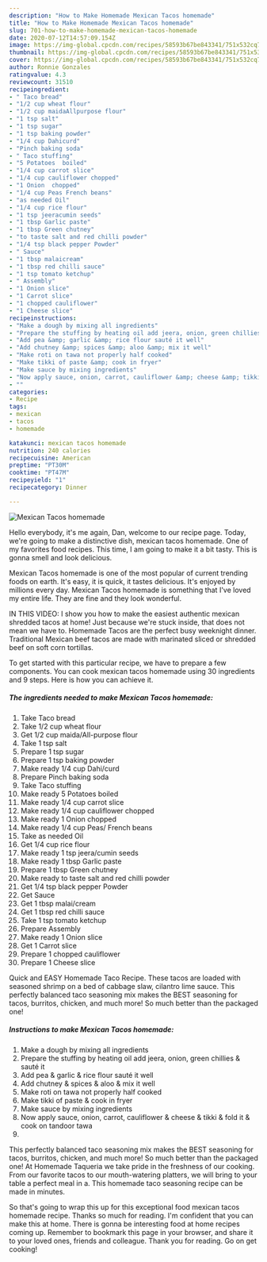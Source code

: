 ```yaml
---
description: "How to Make Homemade Mexican Tacos homemade"
title: "How to Make Homemade Mexican Tacos homemade"
slug: 701-how-to-make-homemade-mexican-tacos-homemade
date: 2020-07-12T14:57:09.154Z
image: https://img-global.cpcdn.com/recipes/58593b67be843341/751x532cq70/mexican-tacos-homemade-recipe-main-photo.jpg
thumbnail: https://img-global.cpcdn.com/recipes/58593b67be843341/751x532cq70/mexican-tacos-homemade-recipe-main-photo.jpg
cover: https://img-global.cpcdn.com/recipes/58593b67be843341/751x532cq70/mexican-tacos-homemade-recipe-main-photo.jpg
author: Ronnie Gonzales
ratingvalue: 4.3
reviewcount: 31510
recipeingredient:
- " Taco bread"
- "1/2 cup wheat flour"
- "1/2 cup maidaAllpurpose flour"
- "1 tsp salt"
- "1 tsp sugar"
- "1 tsp baking powder"
- "1/4 cup Dahicurd"
- "Pinch baking soda"
- " Taco stuffing"
- "5 Potatoes  boiled"
- "1/4 cup carrot slice"
- "1/4 cup cauliflower chopped"
- "1 Onion  chopped"
- "1/4 cup Peas French beans"
- "as needed Oil"
- "1/4 cup rice flour"
- "1 tsp jeeracumin seeds"
- "1 tbsp Garlic paste"
- "1 tbsp Green chutney"
- "to taste salt and red chilli powder"
- "1/4 tsp black pepper Powder"
- " Sauce"
- "1 tbsp malaicream"
- "1 tbsp red chilli sauce"
- "1 tsp tomato ketchup"
- " Assembly"
- "1 Onion slice"
- "1 Carrot slice"
- "1 chopped cauliflower"
- "1 Cheese slice"
recipeinstructions:
- "Make a dough by mixing all ingredients"
- "Prepare the stuffing by heating oil add jeera, onion, green chillies &amp; sauté it"
- "Add pea &amp; garlic &amp; rice flour sauté it well"
- "Add chutney &amp; spices &amp; aloo &amp; mix it well"
- "Make roti on tawa not properly half cooked"
- "Make tikki of paste &amp; cook in fryer"
- "Make sauce by mixing ingredients"
- "Now apply sauce, onion, carrot, cauliflower &amp; cheese &amp; tikki &amp; fold it &amp; cook on tandoor tawa"
- ""
categories:
- Recipe
tags:
- mexican
- tacos
- homemade

katakunci: mexican tacos homemade 
nutrition: 240 calories
recipecuisine: American
preptime: "PT30M"
cooktime: "PT47M"
recipeyield: "1"
recipecategory: Dinner

---
```



![Mexican Tacos homemade](https://img-global.cpcdn.com/recipes/58593b67be843341/751x532cq70/mexican-tacos-homemade-recipe-main-photo.jpg)

Hello everybody, it's me again, Dan, welcome to our recipe page. Today, we're going to make a distinctive dish, mexican tacos homemade. One of my favorites food recipes. This time, I am going to make it a bit tasty. This is gonna smell and look delicious.

Mexican Tacos homemade is one of the most popular of current trending foods on earth. It's easy, it is quick, it tastes delicious. It's enjoyed by millions every day. Mexican Tacos homemade is something that I've loved my entire life. They are fine and they look wonderful.

IN THIS VIDEO: I show you how to make the easiest authentic mexican shredded tacos at home! Just because we&#39;re stuck inside, that does not mean we have to. Homemade Tacos are the perfect busy weeknight dinner. Traditional Mexican beef tacos are made with marinated sliced or shredded beef on soft corn tortillas.


To get started with this particular recipe, we have to prepare a few components. You can cook mexican tacos homemade using 30 ingredients and 9 steps. Here is how you can achieve it.

<!--inarticleads1-->

##### The ingredients needed to make Mexican Tacos homemade:

1. Take  Taco bread
1. Take 1/2 cup wheat flour
1. Get 1/2 cup maida/All-purpose flour
1. Take 1 tsp salt
1. Prepare 1 tsp sugar
1. Prepare 1 tsp baking powder
1. Make ready 1/4 cup Dahi/curd
1. Prepare Pinch baking soda
1. Take  Taco stuffing
1. Make ready 5 Potatoes  boiled
1. Make ready 1/4 cup carrot slice
1. Make ready 1/4 cup cauliflower chopped
1. Make ready 1 Onion  chopped
1. Make ready 1/4 cup Peas/ French beans
1. Take as needed Oil
1. Get 1/4 cup rice flour
1. Make ready 1 tsp jeera/cumin seeds
1. Make ready 1 tbsp Garlic paste
1. Prepare 1 tbsp Green chutney
1. Make ready to taste salt and red chilli powder
1. Get 1/4 tsp black pepper Powder
1. Get  Sauce
1. Get 1 tbsp malai/cream
1. Get 1 tbsp red chilli sauce
1. Take 1 tsp tomato ketchup
1. Prepare  Assembly
1. Make ready 1 Onion slice
1. Get 1 Carrot slice
1. Prepare 1 chopped cauliflower
1. Prepare 1 Cheese slice


Quick and EASY Homemade Taco Recipe. These tacos are loaded with seasoned shrimp on a bed of cabbage slaw, cilantro lime sauce. This perfectly balanced taco seasoning mix makes the BEST seasoning for tacos, burritos, chicken, and much more! So much better than the packaged one! 

<!--inarticleads2-->

##### Instructions to make Mexican Tacos homemade:

1. Make a dough by mixing all ingredients
1. Prepare the stuffing by heating oil add jeera, onion, green chillies &amp; sauté it
1. Add pea &amp; garlic &amp; rice flour sauté it well
1. Add chutney &amp; spices &amp; aloo &amp; mix it well
1. Make roti on tawa not properly half cooked
1. Make tikki of paste &amp; cook in fryer
1. Make sauce by mixing ingredients
1. Now apply sauce, onion, carrot, cauliflower &amp; cheese &amp; tikki &amp; fold it &amp; cook on tandoor tawa
1. 


This perfectly balanced taco seasoning mix makes the BEST seasoning for tacos, burritos, chicken, and much more! So much better than the packaged one! At Homemade Taqueria we take pride in the freshness of our cooking. From our favorite tacos to our mouth-watering platters, we will bring to your table a perfect meal in a. This homemade taco seasoning recipe can be made in minutes. 

So that's going to wrap this up for this exceptional food mexican tacos homemade recipe. Thanks so much for reading. I'm confident that you can make this at home. There is gonna be interesting food at home recipes coming up. Remember to bookmark this page in your browser, and share it to your loved ones, friends and colleague. Thank you for reading. Go on get cooking!
